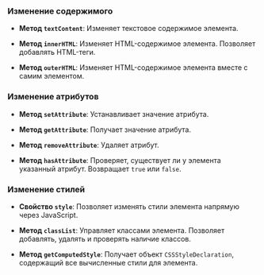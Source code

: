 ### Изменение содержимого

- **Метод `textContent`**: Изменяет текстовое содержимое элемента.

- **Метод `innerHTML`**: Изменяет HTML-содержимое элемента. Позволяет добавлять HTML-теги.
  
-  **Метод `outerHTML`**: Изменяет HTML-содержимое элемента вместе с самим элементом.

### Изменение атрибутов

- **Метод `setAttribute`**: Устанавливает значение атрибута.

- **Метод `getAttribute`**: Получает значение атрибута.

- **Метод `removeAttribute`**: Удаляет атрибут.
  
- **Метод `hasAttribute`**: Проверяет, существует ли у элемента указанный атрибут. Возвращает `true` или `false`.


### Изменение стилей

- **Свойство `style`**: Позволяет изменять стили элемента напрямую через JavaScript.

- **Метод `classList`**: Управляет классами элемента. Позволяет добавлять, удалять и проверять наличие классов.
  
- **Метод `getComputedStyle`**: Получает объект `CSSStyleDeclaration`, содержащий все вычисленные стили для элемента.
